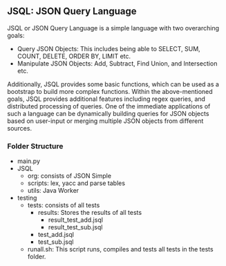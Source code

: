 ## JSQL: JSON Query Language ##

JSQL or JSON Query Language is a simple language with two overarching goals:
- Query JSON Objects: This includes being able to SELECT, SUM, COUNT, DELETE, ORDER BY, LIMIT etc. 
- Manipulate JSON Objects: Add, Subtract, Find Union, and Intersection etc. 

Additionally, JSQL provides some basic functions, which can be used as a bootstrap to build more complex functions. Within the above-mentioned goals, JSQL provides additional features including regex queries, and distributed processing of queries.   One of the immediate applications of such a language can be dynamically building queries for JSON objects based on user-input or merging multiple JSON objects from different sources.

### Folder Structure ###
- main.py
- JSQL
	- org: consists of JSON Simple
	- scripts: lex, yacc and parse tables
	- utils: Java Worker
- testing
	- tests: consists of all tests
		- results: Stores the results of all tests
			- result_test_add.jsql
			- result_test_sub.jsql
		- test_add.jsql
		- test_sub.jsql
	- runall.sh: This script runs, compiles and tests all tests in the tests folder.
	


